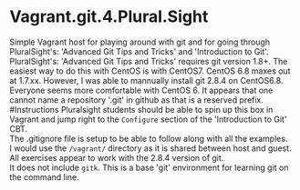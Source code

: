 # Vagrant.git.4.Plural.Sight
Simple Vagrant host for playing around with git and for going through PluralSight's: 'Advanced Git Tips and Tricks' and 'Introduction to Git'.
PluralSight's: 'Advanced Git Tips and Tricks' requires git version 1.8+. The easiest way to do this with CentOS is with CentOS7. CentOS 6.8 maxes out at 1.7.xx. 
However, I was able to mannually install git 2.8.4 on CentOS6.8. Everyone seems more comfortable with CentOS 6. 
It appears that one cannot name a repository '.git' in github as that is a reserved prefix. 
#Instructions
Pluralsight students should be able to spin up this box in Vagrant and jump right to the `Configure` section of the 'Introduction to Git' CBT.  
The .gitignore file is setup to be able to follow along with all the examples.  
I would use the `/vagrant/` directory as it is shared between host and guest.    
All exercises appear to work with the 2.8.4 version of git.  
It does not include `gitk`. This is a base 'git' environment for learning git on the command line. 

